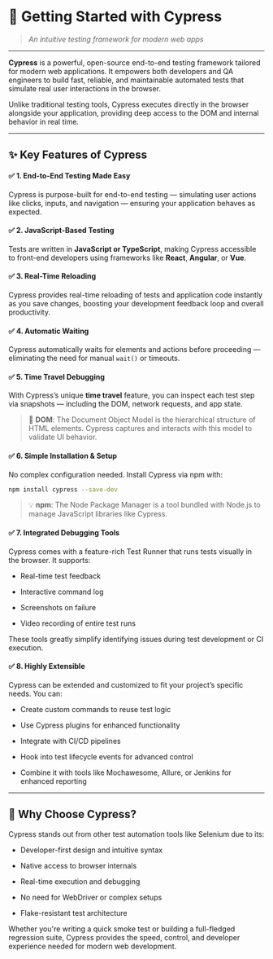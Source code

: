 # 📘 Getting Started with Cypress

> *An intuitive testing framework for modern web apps*

---

**Cypress** is a powerful, open-source end-to-end testing framework tailored for modern web applications. It empowers both developers and QA engineers to build fast, reliable, and maintainable automated tests that simulate real user interactions in the browser.

Unlike traditional testing tools, Cypress executes directly in the browser alongside your application, providing deep access to the DOM and internal behavior in real time.

---

## ✨ Key Features of Cypress

#### ✅ 1. End-to-End Testing Made Easy
Cypress is purpose-built for end-to-end testing — simulating user actions like clicks, inputs, and navigation — ensuring your application behaves as expected.

#### ✅ 2. JavaScript-Based Testing
Tests are written in **JavaScript or TypeScript**, making Cypress accessible to front-end developers using frameworks like **React**, **Angular**, or **Vue**.

#### ✅ 3. Real-Time Reloading
Cypress provides real-time reloading of tests and application code  instantly as you save changes, boosting your development feedback loop and overall productivity.

#### ✅ 4. Automatic Waiting
Cypress automatically waits for elements and actions before proceeding — eliminating the need for manual `wait()` or timeouts.

#### ✅ 5. Time Travel Debugging
With Cypress’s unique **time travel** feature, you can inspect each test step via snapshots — including the DOM, network requests, and app state.

> 🧠 **DOM**: The Document Object Model is the hierarchical structure of HTML elements. Cypress captures and interacts with this model to validate UI behavior.

#### ✅ 6. Simple Installation & Setup
No complex configuration needed. Install Cypress via npm with:

```bash
npm install cypress --save-dev 
```

> 💡 **npm**: The Node Package Manager is a tool bundled with Node.js to manage JavaScript libraries like Cypress.

#### ✅ 7. Integrated Debugging Tools
Cypress comes with a feature-rich Test Runner that runs tests visually in the browser. It supports:

- Real-time test feedback

- Interactive command log

- Screenshots on failure

- Video recording of entire test runs

These tools greatly simplify identifying issues during test development or CI execution.

#### ✅ 8. Highly Extensible
Cypress can be extended and customized to fit your project’s specific needs. You can:

- Create custom commands to reuse test logic

- Use Cypress plugins for enhanced functionality

- Integrate with CI/CD pipelines

- Hook into test lifecycle events for advanced control

- Combine it with tools like Mochawesome, Allure, or Jenkins for enhanced reporting

--- 

## 🧪 Why Choose Cypress?
Cypress stands out from other test automation tools like Selenium due to its:

- Developer-first design and intuitive syntax

- Native access to browser internals

- Real-time execution and debugging

- No need for WebDriver or complex setups

- Flake-resistant test architecture

Whether you're writing a quick smoke test or building a full-fledged regression suite, Cypress provides the speed, control, and developer experience needed for modern web development.
